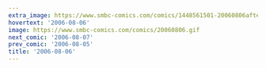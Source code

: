 ```yaml
---
extra_image: https://www.smbc-comics.com/comics/1448561501-20060806after.png
hovertext: '2006-08-06'
image: https://www.smbc-comics.com/comics/20060806.gif
next_comic: '2006-08-07'
prev_comic: '2006-08-05'
title: '2006-08-06'
---
```


